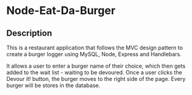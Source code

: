 # Node-Eat-Da-Burger

## Description
This is a restaurant application that follows the MVC design pattern to create a burger logger using MySQL, Node, Express and Handlebars.  

It allows a user to enter a burger name of their choice, which then gets added to the wait list - waiting to be devoured. Once a user clicks the Devour it! button, the burger moves to the right side of the page. Every burger will be stores in the database. 

